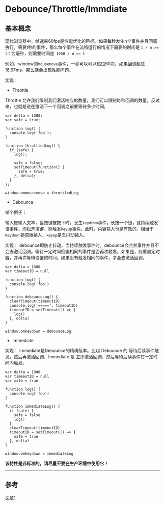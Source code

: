 # Debounce/Throttle/Immdiate

## 基本概念

现代浏览器中，帧速率60fps是性能优化的目标。如果每秒发生n个事件并且回调执行，需要t秒的事件，那么每个事件在流畅运行的情况下需要的时间是 `1 / n >= t`
t 为毫秒，则需要时间是` 1000 / n >= t`

例如，window的`mousemove`事件，一秒可以可以超过60次，如果回调超过16.67ms，那么就会出现性能问题。

实现：

  * Throttle

Throttle 允许我们限制我们激活响应的数量。我们可以限制每秒回调的数量。反过来，也就是说在激活下一个回调之前要等待多少时间;

```
var delta = 1000;
var safe = true;
 
function log() {
  console.log('foo');
}
 
function throttledLog() {
  if (safe) {
    log();
 
    safe = false;
    setTimeout(function() {
      safe = true;
    }, delta);
  }
};
 
window.onmousemove = throttledLog;
```
  * Debounce

举个例子：

输入框输入文本，当按键被按下时，发生`keydown`事件，长按一个键，就持续触发该事件，而松开按键，则触发`keyup`事件。此时，内容输入也是有效的。相当于`keydown`是原始输入，`keyup`是去抖动输入。

实现：
debounce即防止抖动，当持续触发事件时，debounce会合并事件并且不会去激活回调，等待一定时间检查相同的事件是否再次触发，如果是，则重置定时器，并再次等待设置的时间。如果没有触发相同的事件，才会去激活回调。

```
var delta = 1000
var timeoutID = null
 
function log() {
  console.log('foo')
}
 
function debounceLog() {
  clearTimeout(timeoutID)
  console.log('=====', timeoutID)
  timeoutID = setTimeout(() => {
    log()
  }, delta)
}
 
window.onkeydown = debounceLog
```

  * Immediate

实现：
Immediate是Debounce的精确版本。比起 Debounce 的 等待后续事件触发，然后再激活回调，Immediate 是 立即激活回调，然后等待后续事件在一定时间内触发。
```
var delta = 1000
var timeoutID = null
var safe = true
 
function log() {
  console.log('foo')
}
 
function immediateLog() {
  if (safe) {
    safe = false
    log()
  }
  clearTimeout(timeoutID)
  timeoutID = setTimeout(() => {
    safe = true
  }, delta)
}
 
window.onkeydown = immediateLog
```


**该特性是非标准的，请尽量不要在生产环境中使用它！**





****

## 参考
[文章1](https://www.html.cn/archives/6589)




